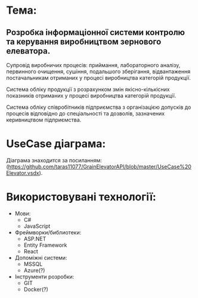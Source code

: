 

# Тема:
## Розробка інформаціонної системи контролю та керування виробництвом зернового елеватора.

Супровід виробничих процесів:
      приймання, 
      лабораторного аналізу, 
      первинного очищення, 
      сушіння, 
      подальшого зберігання,
      відвантаження постачальникам отриманих у процесі виробництва категорій продукції.

Система обліку продукції з розрахунком змін якісно-кількісних показників отриманих у процесі виробництва категорій продукції.

Система обліку співробітників підприємства з організацією допусків до процесів відповідно до спеціальності та дозволів, зазначених керивництвом підприємства.

# UseCase діаграма:
Діаграма знаходится за посиланням: (https://github.com/taras11077/GrainElevatorAPI/blob/master/UseCase%20Elevator.vsdx).

# Використовувані технології:
- Мови:
  - C#
  - JavaScript
- Фреймворки/библиотеки:
  - ASP.NET
  - Entity Framework
  - React
- Допоміжні системи:
  - MSSQL
  - Azure(?)
- Інструменти розробки:
  - GIT
  - Docker(?)

  


